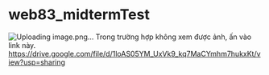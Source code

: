 # web83_midtermTest

![Uploading image.png…]()
Trong trường hợp không xem được ảnh, ấn vào link này.
https://drive.google.com/file/d/1loAS05YM_UxVk9_kq7MaCYmhm7hukxKt/view?usp=sharing
